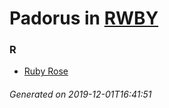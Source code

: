 # Padorus in [RWBY](https://myanimelist.net/manga/93675/RWBY)

### R
* [Ruby Rose](https://github.com/shadow578/Padoru-Padoru/blob/master/table-of-contents/characters/RubyRose.md)

###### Generated on 2019-12-01T16:41:51
